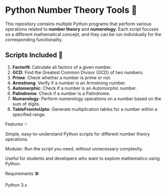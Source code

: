 # Python Number Theory Tools 🔢

This repository contains multiple Python programs that perform various operations related to **number theory** and **numerology**. Each script focuses on a different mathematical concept, and they can be run individually for the corresponding functionality.

## Scripts Included 📜

1. **FactorN**: Calculate all factors of a given number.
2. **GCD**: Find the Greatest Common Divisor (GCD) of two numbers.
3. **Prime**: Check whether a number is prime or not.
4. **Armstrong**: Verify if a number is an Armstrong number.
5. **Automorphic**: Check if a number is an Automorphic number.
6. **Palindrome**: Check if a number is a Palindrome.
7. **Numerology**: Perform numerology operations on a number based on the sum of digits.
8. **TableFromtoUpto**: Generate multiplication tables for a number within a specified range.

Features ✨

Simple, easy-to-understand Python scripts for different number theory operations.

Modular: Run the script you need, without unnecessary complexity.

Useful for students and developers who want to explore mathematics using Python.

Requirements 🛠

Python 3.x  
